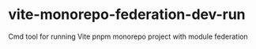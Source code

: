 # vite-monorepo-federation-dev-run
Cmd tool for running Vite pnpm monorepo project with module federation
